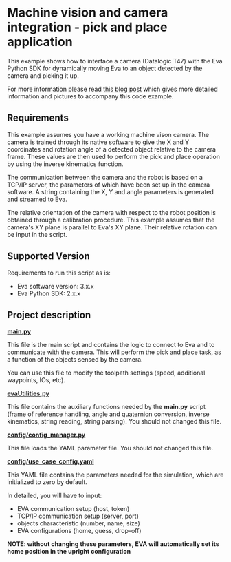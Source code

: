 # Machine vision and camera integration - pick and place application

This example shows how to interface a camera (Datalogic T47) with the Eva Python SDK for dynamically moving Eva to an object detected by the camera and picking it up.

For more information please read [this blog post](https://blog.automata.tech/machine-vision-integrating-eva-with-a-smart-camera) which gives more detailed information and pictures to accompany this code example.

## Requirements

This example assumes you have a working machine vison camera. The camera is trained through its native software to give the X and Y coordinates and rotation angle of a detected object relative to the camera frame.
These values are then used to perform the pick and place operation by using the inverse kinematics function.

The communication between the camera and the robot is based on a TCP/IP server, the parameters of which have been set up in the camera software.
A string containing the X, Y and angle parameters is generated and streamed to Eva.

The relative orientation of the camera with respect to the robot position is obtained through a calibration procedure.
This example assumes that the camera's XY plane is parallel to Eva's XY plane. Their relative rotation can be input in the script.

## Supported Version

Requirements to run this script as is:

- Eva software version: 3.x.x
- Eva Python SDK: 2.x.x

## Project description

**[main.py](main.py)**

This file is the main script and contains the logic to connect to Eva and to communicate with the camera. This will perform the pick and place task, as a function of the objects sensed by the camera.

You can use this file to modify the toolpath settings (speed, additional waypoints, IOs, etc).

**[evaUtilities.py](evaUtilities.py)**

This file contains the auxiliary functions needed by the **main.py** script (frame of reference handling, angle and quaternion conversion, inverse kinematics, string reading, string parsing). You should not changed this file.

**[config/config_manager.py](config/config_manager.py)**

This file loads the YAML parameter file. You should not changed this file.

**[config/use_case_config.yaml](config/use_case_config.yaml)**

This YAML file contains the parameters needed for the simulation, which are initialized to zero by default.

In detailed, you will have to input:

- EVA communication setup (host, token)
- TCP/IP communication setup (server, port)
- objects characteristic (number, name, size)
- EVA configurations (home, guess, drop-off)

**NOTE: without changing these parameters, EVA will automatically set its home position in the upright configuration**
